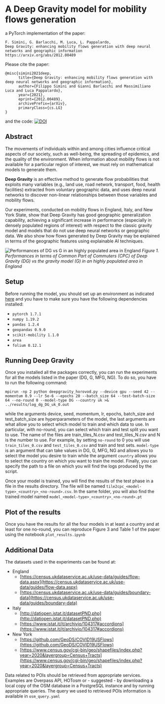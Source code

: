 # A Deep Gravity model for mobility flows generation

a PyTorch implementation of the paper: 
```
F. Simini, G. Barlacchi, M. Luca, L. Pappalardo, 
Deep Gravity: enhancing mobility flows generation with deep neural networks and geographic information
https://arxiv.org/abs/2012.00489
```

Please cite the paper:
```
@misc{simini2021deep,
      title={Deep Gravity: enhancing mobility flows generation with deep neural networks and geographic information}, 
      author={Filippo Simini and Gianni Barlacchi and Massimiliano Luca and Luca Pappalardo},
      year={2021},
      eprint={2012.00489},
      archivePrefix={arXiv},
      primaryClass={cs.LG}
}
```

and the code: [![DOI](https://zenodo.org/badge/379271033.svg)](https://zenodo.org/badge/latestdoi/379271033)


## Abstract
The movements of individuals within and among cities influence critical aspects of our society, such as well-being, the spreading of epidemics, and the quality of the environment. When information about mobility flows is not available for a particular region of interest, we must rely on mathematical models to generate them.

**Deep Gravity** is an effective method to generate flow probabilities that exploits many variables (e.g., land use, road network, transport, food, health facilities) extracted from voluntary geographic data, and uses deep neural networks to discover non-linear relationships between those variables and mobility flows. 

Our experiments, conducted on mobility flows in England, Italy, and New York State, show that Deep Gravity has good geographic generalization capability, achieving a significant increase in performance (especially in densely populated regions of interest) with respect to the classic gravity model and models that do not use deep neural networks or geographic data. We also show how flows generated by Deep Gravity may be explained in terms of the geographic features using explainable AI techniques.

![Performances of DG vs G in an highly populated area in England](https://github.com/scikit-mobility/DeepGravity/blob/master/imgs/plot.png?raw=true)
_Figure 1. Performances in terms of Common Part of Commuters (CPC) of Deep Gravity (DG) vs the gravity model (G) in an highly populated area in England_

## Setup

Before running the model, you should set up an environment as indicated [here](https://github.com/kaust-vislab/horovod-gpu-data-science-project)
and you have to make sure you have the following dependencies installed:

- `pytorch 1.7.1`
- `numpy 1.19.2`
- `pandas 1.2.4`
- `geopandas 0.9.0`
- `scikit-mobility 1.1.0`
- `area`
- `folium 0.12.1`

## Running Deep Gravity

Once you installed all the packages correctly, you can run the experiments for all the models listed in the paper (DG, G, MFG, NG).
To do so, you have to run the following command:

`mpirun -np 2 python deepgravity_horovod.py --device gpu --seed 42 --momentum 0.9 --lr 5e-6 --epochs 20 --batch_size 64 --test-batch-size 64 --no-round 0 --model-type DG --country uk >& ../results/log_dg_DG_uk_0.out`

while the arguments device, seed, momentum, lr, epochs, batch_size and test_batch_size are hyperparameters of the model, the last arguments are what allow you to select which model to train and which data to use.
In particular, with no-round, you can select which train and test split you want to use. The name of the files are train_tiles_N.csv and test_tiles_N.csv and N is the number to use. For example, by setting `no-round` to 0 you will use `train_tiles_0.csv` and `test_tiles_0.csv` and train and test sets.
`model-type` is an argument that can take values in DG, G, MFG, NG and allows you to select the model you desire to train while the argument `country` allows you to select the country on which you want to train the model.
Finally, you can specify the path to a file on which you will find the logs produced by the script.

Once your model is trained, you will find the results of the test phase in a file in the results directory. The file will be named `tile2cpc_<model-type>_<country>_<no-round>.csv`. In the same folder, you will also find the trained model named `model_<model-type>_<country>_<no-round>.pt`

## Plot of the results

Once you have the results for all the four models in at least a country and at least for one no-round, you can reproduce Figure 3 and Table 1 of the paper using the notebook `plot_results.ipynb`

## Additional Data

The datasets used in the experiments can be found at:
- England
  - [https://census.ukdataservice.ac.uk/use-data/guides/flow-data.aspx](https://census.ukdataservice.ac.uk/use-data/guides/flow-data.aspx)
  - [https://census.ukdataservice.ac.uk/use-data/guides/boundary-data](https://census.ukdataservice.ac.uk/use-data/guides/boundary-data)
- Italy
  - [http://datiopen.istat.it/datasetPND.php](http://datiopen.istat.it/datasetPND.php)
  - [https://www.istat.it/it/archivio/104317#accordions](https://www.istat.it/it/archivio/104317#accordions)
- New York
  - [https://github.com/GeoDS/COVID19USFlows](https://github.com/GeoDS/COVID19USFlows)
  - [https://www.census.gov/cgi-bin/geo/shapefiles/index.php?year=2020&layergroup=Census+Tracts](https://www.census.gov/cgi-bin/geo/shapefiles/index.php?year=2020&layergroup=Census+Tracts)

Data related to POIs should be retrieved from appropriate services. Examples are Overpass API, HOTosm or - suggested - by downloading a local copy of the OSM database in a PostgreSQL instance and by running appropriate queries. The query we used to retrieved POIs information is available in `osm_query.yaml`

